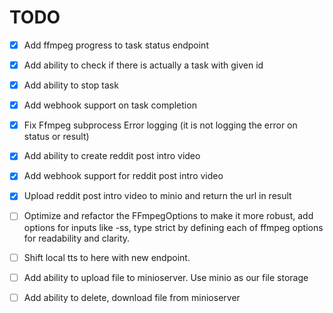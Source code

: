 # TODO
- [x] Add ffmpeg progress to task status endpoint
- [x] Add ability to check if there is actually a task with given id
- [x] Add ability to stop task
- [x] Add webhook support on task completion
- [x] Fix Ffmpeg subprocess Error logging (it is not logging the error on status or result)
- [x] Add ability to create reddit post intro video
- [x] Add webhook support for reddit post intro video
- [x] Upload reddit post intro video to minio and return the url in result 
- [ ] Optimize and refactor the FFmpegOptions to make it more robust, add options for inputs like -ss, type strict by defining each of ffmpeg options for readability and clarity.
- [ ] Shift local tts to here with new endpoint.

- [ ] Add ability to upload file to minioserver. Use minio as our file storage
- [ ] Add ability to delete, download file from minioserver